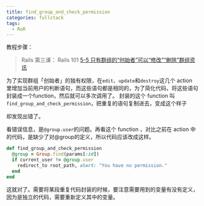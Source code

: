 ```yaml
---
title: find_group_and_check_permission
categories: fullstack
tags:
  - RoR
---
```


教程步骤：

> Rails 第三课： Rails 101
> [5-5 只有群组的“创始者”可以“修改”“删除”群组资讯](https://fullstack.xinshengdaxue.com/posts/74)

为了实现群组「创始者」的独有权限，在`edit`、`update`和`destroy`这几个 action 里增加当前用户的判断语句，而这些语句都是相同的，为了简化代码，将这些语句封装成一个function，然后就可以多次调用了。
封装的这个 function 叫`find_group_and_check_permission`，把重复的语句复制进去，变成这个样子


却发现出错了。


看错误信息，是`@group.user`的问题。再看这个 function ，对比之前在 action 中的代码，是缺少了对@group的定义，所以代码应该改成这样。

```ruby
def find_group_and_check_permission
  @group = Group.find(params[:id])
  if current_user != @group.user
    redirect_to root_path, alert: "You have no permission."
  end
end
```

这就对了。需要将某段重复代码封装的时候，要注意需要用到的变量有没有定义，因为是独立的代码，需要重新定义其中的变量。
